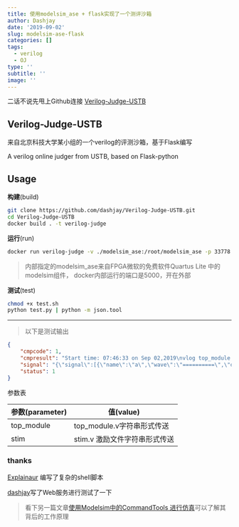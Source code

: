```yaml
---
title: 使用modelsim_ase + flask实现了一个测评沙箱
author: Dashjay
date: '2019-09-02'
slug: modelsim-ase-flask
categories: []
tags:
  - verilog
  - OJ
type: ''
subtitle: ''
image: ''
---
```


二话不说先甩上Github连接
[Verilog-Judge-USTB](https://github.com/dashjay/Verilog-Judge-USTB)

## Verilog-Judge-USTB

来自北京科技大学某小组的一个verilog的评测沙箱，基于Flask编写

A verilog online judger from USTB, based on Flask-python

## Usage

**构建**(build)

```bash
git clone https://github.com/dashjay/Verilog-Judge-USTB.git
cd Verilog-Judge-USTB
docker build . -t verilog-judge
```

**运行**(run)

```bash
docker run verilog-judge -v ./modelsim_ase:/root/modelsim_ase -p 33778:5000
```

> 内部指定的modelsim_ase来自FPGA微软的免费软件Quartus Lite 中的modelsim组件，
> docker内部运行的端口是5000，开在外部

**测试**(test)

```bash
chmod +x test.sh
python test.py | python -m json.tool
```

----

> 以下是测试输出

```json
{
    "cmpcode": 1,
    "cmpresult": "Start time: 07:46:33 on Sep 02,2019\nvlog top_module.v \nModel Technology ModelSim - Intel FPGA Edition vlog 10.5b Compiler 2016.10 Oct  5 2016\n-- Compiling module top_module\n\nTop level modules:\n\ttop_module\nEnd time: 07:46:34 on Sep 02,2019, Elapsed time: 0:00:01\nErrors: 0, Warnings: 0\n",
    "signal": "{\"signal\":[{\"name\":\"a\",\"wave\":\"==========\",\"data\":[\"/top_module/i\",\"8\",\"8\",\"8\",\"8\",\"8\"]},{\"name\":\"b\",\"wave\":\"==========\",\"data\":[\"a\",\"a\",\"2\",\"3\",\"4\"]},{\"name\":\"p\",\"wave\":\"==========\",\"data\":[\"xx\",\"50\",\"10\",\"18\",\"20\"]}]}\n",
    "status": 1
}
```

参数表

| 参数(parameter) | 值(value)                     |
| --------------- | ----------------------------- |
| top_module      | top_module.v字符串形式传送    |
| stim            | stim.v 激励文件字符串形式传送 |

### thanks

[Explainaur](https://github.com/orgs/806Cypher/people/Explainaur) 编写了复杂的shell脚本

[dashjay](https://github.com/dashjay)写了Web服务进行测试了一下

> 看下另一篇文章[使用Modelsim中的CommandTools 进行仿真](/post/2019/07/27/modelsim-commandtools/)可以了解其背后的工作原理
